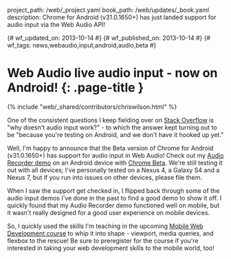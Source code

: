 project_path: /web/_project.yaml book_path: /web/updates/_book.yaml description: Chrome for Android (v31.0.1650+) has just landed support for audio input via the Web Audio API!

{# wf_updated_on: 2013-10-14 #} {# wf_published_on: 2013-10-14 #} {# wf_tags: news,webaudio,input,android,audio,beta #}

# Web Audio live audio input - now on Android! {: .page-title }

{% include "web/_shared/contributors/chriswilson.html" %}

One of the consistent questions I keep fielding over on [Stack Overflow](http://stackoverflow.com/questions/tagged/web-audio) is "why doesn't audio input work?" - to which the answer kept turning out to be "because you're testing on Android, and we don't have it hooked up yet."

Well, I'm happy to announce that the Beta version of Chrome for Android (v31.0.1650+) has support for audio input in Web Audio! Check out my [Audio Recorder demo](http://webaudiodemos.appspot.com/AudioRecorder/index.html) on an Android device with [Chrome Beta](https://play.google.com/store/apps/details?id=com.chrome.beta). We're still testing it out with all devices; I've personally tested on a Nexus 4, a Galaxy S4 and a Nexus 7, but if you run into issues on other devices, please file them.

When I saw the support get checked in, I flipped back through some of the audio input demos I've done in the past to find a good demo to show it off. I quickly found that my Audio Recorder demo functioned well on mobile, but it wasn't really designed for a good user experience on mobile devices.

So, I quickly used the skills I'm teaching in the upcoming [Mobile Web Development course](https://www.udacity.com/course/mobile-web-development--cs256) to whip it into shape - viewport, media queries, and flexbox to the rescue! Be sure to preregister for the course if you're interested in taking your web development skills to the mobile world, too!